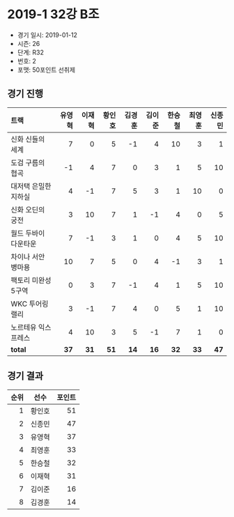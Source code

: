 # 2019-1 32강 B조

- 경기 일시: 2019-01-12
- 시즌: 26
- 단계: R32
- 번호: 2
- 포맷: 50포인트 선취제





## 경기 진행

| 트랙 | 유영혁 | 이재혁 | 황인호 | 김경훈 | 김이준 | 한승철 | 최영훈 | 신종민 |
|:---|---:|---:|---:|---:|---:|---:|---:|---:|
| 신화 신들의 세계 | 7 | 0 | 5 | -1 | 4 | 10 | 3 | 1 |
| 도검 구름의 협곡 | -1 | 4 | 7 | 0 | 3 | 1 | 5 | 10 |
| 대저택 은밀한 지하실 | 4 | -1 | 7 | 5 | 3 | 1 | 10 | 0 |
| 신화 오딘의 궁전 | 3 | 10 | 7 | 1 | -1 | 4 | 0 | 5 |
| 월드 두바이 다운타운 | 7 | -1 | 3 | 1 | 0 | 4 | 5 | 10 |
| 차이나 서안 병마용 | 10 | 7 | 5 | 0 | 4 | -1 | 3 | 1 |
| 팩토리 미완성 5구역 | 0 | 3 | 7 | -1 | 4 | 1 | 5 | 10 |
| WKC 투어링 랠리 | 3 | -1 | 7 | 4 | 0 | 5 | 1 | 10 |
| 노르테유 익스프레스 | 4 | 10 | 3 | 5 | -1 | 7 | 1 | 0 |
| __total__ | __37__ | __31__ | __51__ | __14__ | __16__ | __32__ | __33__ | __47__ |




## 경기 결과

| 순위 | 선수 | 포인트 |
|---:|:---:|---:|
| 1 | 황인호 | 51 |
| 2 | 신종민 | 47 |
| 3 | 유영혁 | 37 |
| 4 | 최영훈 | 33 |
| 5 | 한승철 | 32 |
| 6 | 이재혁 | 31 |
| 7 | 김이준 | 16 |
| 8 | 김경훈 | 14 |

